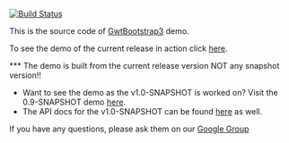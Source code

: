 [![Build Status](https://travis-ci.org/gwtbootstrap3/gwtbootstrap3-demo.svg?branch=master)](https://travis-ci.org/gwtbootstrap3/gwtbootstrap3-demo)

This is the source code of [GwtBootstrap3](https://github.com/gwtbootstrap3/gwtbootstrap3) demo.

To see the demo of the current release in action click [here](http://gwtbootstrap3.github.io/gwtbootstrap3-demo/).

*** The demo is built from the current release version NOT any snapshot version!!

* Want to see the demo as the v1.0-SNAPSHOT is worked on? Visit the 0.9-SNAPSHOT demo [here](http://gwtbootstrap3.github.io/gwtbootstrap3-demo/snapshot).
* The API docs for the v1.0-SNAPSHOT can be found [here](http://gwtbootstrap3.github.io/gwtbootstrap3-demo/snapshot/apidocs) as well.

If you have any questions, please ask them on our [Google Group](https://groups.google.com/forum/?fromgroups#!forum/gwtbootstrap3)

